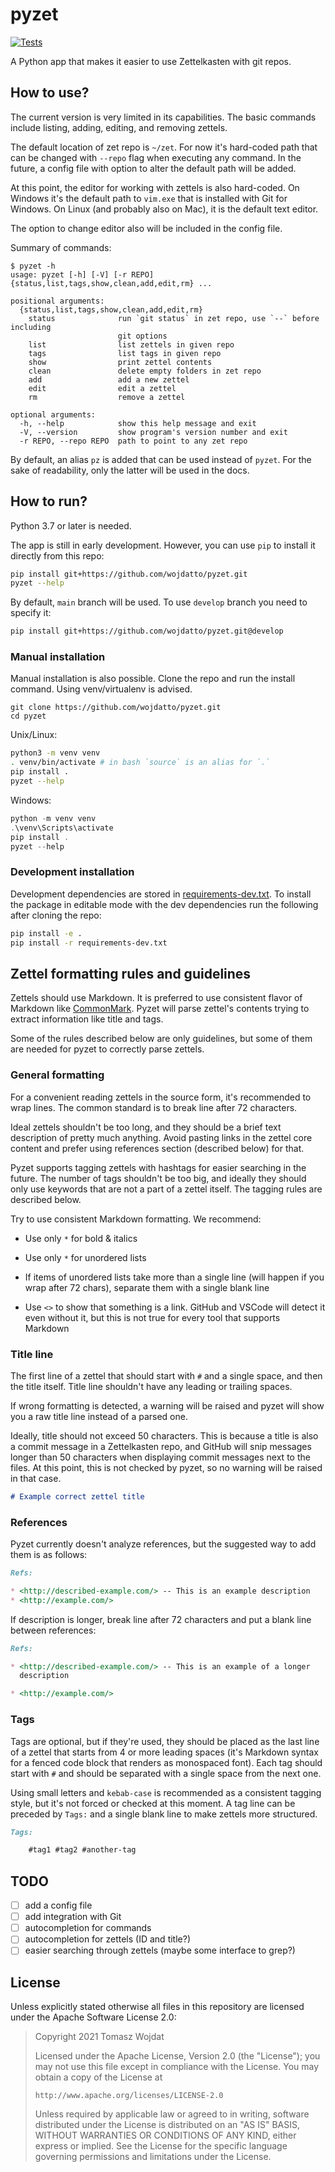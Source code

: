 # pyzet

[![Tests](https://github.com/wojdatto/pyzet/actions/workflows/tests.yml/badge.svg?branch=main)](https://github.com/wojdatto/pyzet/actions/workflows/tests.yml)

A Python app that makes it easier to use Zettelkasten with git repos.

## How to use?

The current version is very limited in its capabilities. The basic
commands include listing, adding, editing, and removing zettels.

The default location of zet repo is `~/zet`. For now it's hard-coded
path that can be changed with `--repo` flag when executing any command.
In the future, a config file with option to alter the default path will
be added.

At this point, the editor for working with zettels is also hard-coded.
On Windows it's the default path to `vim.exe` that is installed with Git
for Windows. On Linux (and probably also on Mac), it is the default text
editor.

The option to change editor also will be included in the config file.

Summary of commands:

```none
$ pyzet -h
usage: pyzet [-h] [-V] [-r REPO] {status,list,tags,show,clean,add,edit,rm} ...

positional arguments:
  {status,list,tags,show,clean,add,edit,rm}
    status              run `git status` in zet repo, use `--` before including
                        git options
    list                list zettels in given repo
    tags                list tags in given repo
    show                print zettel contents
    clean               delete empty folders in zet repo
    add                 add a new zettel
    edit                edit a zettel
    rm                  remove a zettel

optional arguments:
  -h, --help            show this help message and exit
  -V, --version         show program's version number and exit
  -r REPO, --repo REPO  path to point to any zet repo
```

By default, an alias `pz` is added that can be used instead of `pyzet`.
For the sake of readability, only the latter will be used in the docs.

## How to run?

Python 3.7 or later is needed.

The app is still in early development. However, you can use `pip` to
install it directly from this repo:

```bash
pip install git+https://github.com/wojdatto/pyzet.git
pyzet --help
```

By default, `main` branch will be used. To use `develop` branch you need
to specify it:

```bash
pip install git+https://github.com/wojdatto/pyzet.git@develop
```

### Manual installation

Manual installation is also possible. Clone the repo and run the install
command. Using venv/virtualenv is advised.

```none
git clone https://github.com/wojdatto/pyzet.git
cd pyzet
```

Unix/Linux:

```bash
python3 -m venv venv
. venv/bin/activate # in bash `source` is an alias for `.`
pip install .
pyzet --help
```

Windows:

```powershell
python -m venv venv
.\venv\Scripts\activate
pip install .
pyzet --help
```

### Development installation

Development dependencies are stored in
[requirements-dev.txt](requirements-dev.txt). To install the package in
editable mode with the dev dependencies run the following after cloning
the repo:

```bash
pip install -e .
pip install -r requirements-dev.txt
```

## Zettel formatting rules and guidelines

Zettels should use Markdown. It is preferred to use consistent flavor of
Markdown like [CommonMark](https://commonmark.org/). Pyzet will parse
zettel's contents trying to extract information like title and tags.

Some of the rules described below are only guidelines, but some of them
are needed for pyzet to correctly parse zettels.

### General formatting

For a convenient reading zettels in the source form, it's recommended to
wrap lines. The common standard is to break line after 72 characters.

Ideal zettels shouldn't be too long, and they should be a brief text
description of pretty much anything. Avoid pasting links in the zettel
core content and prefer using references section (described below) for
that.

Pyzet supports tagging zettels with hashtags for easier searching in the
future. The number of tags shouldn't be too big, and ideally they should
only use keywords that are not a part of a zettel itself. The tagging
rules are described below.

Try to use consistent Markdown formatting. We recommend:

* Use only `*` for bold & italics

* Use only `*` for unordered lists

* If items of unordered lists take more than a single line (will happen
  if you wrap after 72 chars), separate them with a single blank line

* Use `<>` to show that something is a link. GitHub and VSCode will
  detect it even without it, but this is not true for every tool that
  supports Markdown

### Title line

The first line of a zettel that should start with `#` and a single
space, and then the title itself. Title line shouldn't have any leading
or trailing spaces.

If wrong formatting is detected, a warning will be raised and pyzet will
show you a raw title line instead of a parsed one.

Ideally, title should not exceed 50 characters. This is because a title
is also a commit message in a Zettelkasten repo, and GitHub will snip
messages longer than 50 characters when displaying commit messages next
to the files. At this point, this is not checked by pyzet, so no warning
will be raised in that case.

```markdown
# Example correct zettel title
```

### References

Pyzet currently doesn't analyze references, but the suggested way to add
them is as follows:

```markdown
Refs:

* <http://described-example.com/> -- This is an example description
* <http://example.com/>
```

If description is longer, break line after 72 characters and put a blank
line between references:

```markdown
Refs:

* <http://described-example.com/> -- This is an example of a longer
  description

* <http://example.com/>
```

### Tags

Tags are optional, but if they're used, they should be placed as the
last line of a zettel that starts from 4 or more leading spaces (it's
Markdown syntax for a fenced code block that renders as monospaced
font). Each tag should start with `#` and should be separated with a
single space from the next one.

Using small letters and `kebab-case` is recommended as a consistent
tagging style, but it's not forced or checked at this moment. A tag line
can be preceded by `Tags:` and a single blank line to make zettels more
structured.

```markdown
Tags:

    #tag1 #tag2 #another-tag
```

## TODO

* [ ] add a config file
* [ ] add integration with Git
* [ ] autocompletion for commands
* [ ] autocompletion for zettels (ID and title?)
* [ ] easier searching through zettels (maybe some interface to grep?)

## License

Unless explicitly stated otherwise all files in this repository are
licensed under the Apache Software License 2.0:

> Copyright 2021 Tomasz Wojdat
>
> Licensed under the Apache License, Version 2.0 (the "License"); you
> may not use this file except in compliance with the License. You may
> obtain a copy of the License at
>
>     http://www.apache.org/licenses/LICENSE-2.0
>
> Unless required by applicable law or agreed to in writing, software
> distributed under the License is distributed on an "AS IS" BASIS,
> WITHOUT WARRANTIES OR CONDITIONS OF ANY KIND, either express or
> implied. See the License for the specific language governing
> permissions and limitations under the License.
